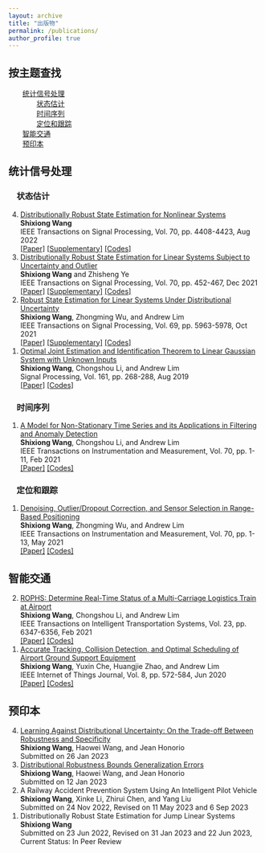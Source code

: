 ```yaml
---
layout: archive
title: "出版物"
permalink: /publications/
author_profile: true
---
```


<html>
<body>
<h2>按主题查找</h2>
    &emsp;&emsp;<a href="#ssp">统计信号处理</a><br>
    &emsp;&emsp;&emsp;&emsp;<a href="#se">状态估计</a><br>
    &emsp;&emsp;&emsp;&emsp;<a href="#ts">时间序列</a><br>
    &emsp;&emsp;&emsp;&emsp;<a href="#pt">定位和跟踪</a><br>
    &emsp;&emsp;<a href="#it">智能交通</a><br>
    &emsp;&emsp;<a href="#pp">预印本</a>
<h2 id="ssp">统计信号处理</h2>
    <h3 id="se">&emsp;状态估计</h3>
        <ol reversed>		<!-- u: unordered, l: list-->
            <li>
                <a href="https://ieeexplore.ieee.org/document/9872130">Distributionally Robust State Estimation for Nonlinear Systems</a>
                <br>
                <b>Shixiong Wang</b>
                <br>
                IEEE Transactions on Signal Processing, Vol. 70, pp. 4408-4423, Aug 2022
                <br>
                <a href="../files/publications/2022/[Wang 2022 TSP] Distributionally Robust State Estimation - Nonlinear.pdf">[Paper]</a>
                <a href="../files/publications/2022/[Wang 2022 TSP] [Suppl] Distributionally Robust State Estimation - Nonlinear.pdf">[Supplementary]</a>
                <a href="https://github.com/Spratm-Asleaf/DRSE-Nonlinear">[Codes]</a>
            </li> 
            <li>
                <a href="https://ieeexplore.ieee.org/document/9656678">Distributionally Robust State Estimation for Linear Systems Subject to Uncertainty and Outlier</a>
                <br>
                <b>Shixiong Wang</b> and Zhisheng Ye
                <br>
                IEEE Transactions on Signal Processing, Vol. 70, pp. 452-467, Dec 2021
                <br>
                <a href="../files/publications/2022/[Wang 2022 TSP] Distributionally Robust State Estimation - Uncertianty and Outlier.pdf">[Paper]</a>
                <a href="../files/publications/2022/[Wang 2022 TSP] [Suppl] Distributionally Robust State Estimation - Uncertianty and Outlier.pdf">[Supplementary]</a>
                <a href="https://github.com/Spratm-Asleaf/DRSE-Outlier">[Codes]</a>
            </li> 
            <li>
                <a href="https://ieeexplore.ieee.org/document/9563203">Robust State Estimation for Linear Systems Under Distributional Uncertainty</a>
                <br>
                <b>Shixiong Wang</b>, Zhongming Wu, and Andrew Lim
                <br>
                IEEE Transactions on Signal Processing, Vol. 69, pp. 5963-5978, Oct 2021
                <br>
                <a href="../files/publications/2021/[Wang 2021 TSP] Distributionally Robust State Estimation - Uncertianty.pdf">[Paper]</a>
                <a href="../files/publications/2021/[Wang 2021 TSP] [Suppl] Distributionally Robust State Estimation - Uncertianty.pdf">[Supplementary]</a>
                <a href="https://github.com/Spratm-Asleaf/DRSE">[Codes]</a>
            </li> 
            <li>
                <a href="https://www.sciencedirect.com/science/article/abs/pii/S016516841930091X">Optimal Joint Estimation and Identification Theorem to Linear Gaussian System with Unknown Inputs</a>
                <br>
                <b>Shixiong Wang</b>, Chongshou Li, and Andrew Lim
                <br>
                Signal Processing, Vol. 161, pp. 268-288, Aug 2019
                <br>
                <a href="../files/publications/2019/[Wang 2019 SP] Joint Estimation and Identification.pdf">[Paper]</a>
                <a href="https://github.com/Spratm-Asleaf/LJEI">[Codes]</a>
            </li> 
        </ol>
    <h3 id="ts">&emsp;时间序列</h3>
        <ol reversed>		<!-- u: unordered, l: list-->
            <li>
                <a href="https://ieeexplore.ieee.org/document/9354187">A Model for Non-Stationary Time Series and its Applications in Filtering and Anomaly Detection</a>
                <br>
                <b>Shixiong Wang</b>, Chongshou Li, and Andrew Lim
                <br>
                IEEE Transactions on Instrumentation and Measurement, Vol. 70, pp. 1-11, Feb 2021
                <br>
                <a href="../files/publications/2021/[Wang 2021 TIM] Model for Nonstationary Time Series.pdf">[Paper]</a>
                <a href="https://github.com/Spratm-Asleaf/TVLAP-KF">[Codes]</a>
            </li> 
        </ol>
    <h3 id="pt">&emsp;定位和跟踪</h3>
        <ol reversed>		<!-- u: unordered, l: list-->
            <li>
                <a href="https://ieeexplore.ieee.org/document/9427087">Denoising, Outlier/Dropout Correction, and Sensor Selection in Range-Based Positioning
</a>
                <br>
                <b>Shixiong Wang</b>, Zhongming Wu, and Andrew Lim
                <br>
                IEEE Transactions on Instrumentation and Measurement, Vol. 70, pp. 1-13, May 2021
                <br>
                <a href="../files/publications/2021/[Wang 2021 TIM] Range Based Positioning.pdf">[Paper]</a>
                <a href="https://github.com/Spratm-Asleaf/Range-Correction">[Codes]</a>
            </li> 
        </ol>
<h2 id="it">智能交通</h2>
    <ol reversed>		<!-- u: unordered, l: list-->
        <li>
            <a href="https://ieeexplore.ieee.org/document/9352528">ROPHS: Determine Real-Time Status of a Multi-Carriage Logistics Train at Airport</a>
            <br>
            <b>Shixiong Wang</b>, Chongshou Li, and Andrew Lim
            <br>
            IEEE Transactions on Intelligent Transportation Systems, Vol. 23, pp. 6347-6356, Feb 2021
            <br>
            <a href="../files/publications/2021/[Wang 2021 TITS] ROPHS - Determine Real Time Status.pdf">[Paper]</a>
            <a href="https://github.com/Spratm-Asleaf/GSE-Tracking">[Codes]</a>
        </li> 
        <li>
            <a href="https://ieeexplore.ieee.org/document/9125922">Accurate Tracking, Collision Detection, and Optimal Scheduling of Airport Ground Support Equipment</a>
            <br>
            <b>Shixiong Wang</b>, Yuxin Che, Huangjie Zhao, and Andrew Lim
            <br>
            IEEE Internet of Things Journal, Vol. 8, pp. 572-584, Jun 2020
            <br>
            <a href="../files/publications/2021/[Wang 2021 IOT] Accurate Tracking, Collision_Detection and Optimal_Scheduling.pdf">[Paper]</a>
            <a href="https://github.com/Spratm-Asleaf/GSE-Management">[Codes]</a>
        </li> 
    </ol>
<h2 id="pp">预印本</h2>
    <ol reversed>		<!-- u: unordered, l: list-->
        <li>
            <a href="https://arxiv.org/abs/2301.13565">Learning Against Distributional Uncertainty: On the Trade-off Between Robustness and Specificity</a>
            <br>
            <b>Shixiong Wang</b>, Haowei Wang, and Jean Honorio
            <br>
            Submitted on 26 Jan 2023
        </li> 
        <li>
            <a href="https://arxiv.org/abs/2212.09962">Distributional Robustness Bounds Generalization Errors</a>
            <br>
            <b>Shixiong Wang</b>, Haowei Wang, and Jean Honorio
            <br>
            Submitted on 12 Jan 2023
        </li> 
        <li>
            A Railway Accident Prevention System Using An Intelligent Pilot Vehicle
            <br>
            <b>Shixiong Wang</b>, Xinke Li, Zhirui Chen, and Yang Liu
            <br>
            Submitted on 24 Nov 2022, Revised on 11 May 2023 and 6 Sep 2023
        </li> 
        <li>
            Distributionally Robust State Estimation for Jump Linear Systems
            <br>
            <b>Shixiong Wang</b>
            <br>
            Submitted on 23 Jun 2022, Revised on 31 Jan 2023 and 22 Jun 2023, Current Status: In Peer Review
        </li> 
    </ol>
</body>
</html>







